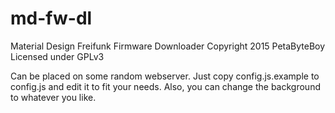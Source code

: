 # md-fw-dl
Material Design Freifunk Firmware Downloader
Copyright 2015 PetaByteBoy
Licensed under GPLv3

Can be placed on some random webserver. Just copy config.js.example to config.js and edit it to fit your needs. Also, you can change the background to whatever you like. 
